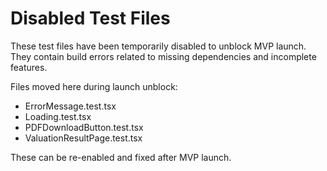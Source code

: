 
# Disabled Test Files

These test files have been temporarily disabled to unblock MVP launch.
They contain build errors related to missing dependencies and incomplete features.

Files moved here during launch unblock:
- ErrorMessage.test.tsx
- Loading.test.tsx  
- PDFDownloadButton.test.tsx
- ValuationResultPage.test.tsx

These can be re-enabled and fixed after MVP launch.
